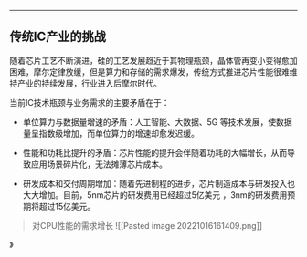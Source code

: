---
## 传统IC产业的挑战
随着芯片工艺不断演进，硅的工艺发展趋近于其物理瓶颈，晶体管再变小变得愈加困难，摩尔定律放缓，但是算力和存储的需求爆发，传统方式推进芯片性能很难维持产业的持续发展，行业进入后摩尔时代。

当前IC技术瓶颈与业务需求的主要矛盾在于：  

-   单位算力与数据量增速的矛盾：人工智能、大数据、5G 等技术发展，使数据量呈指数级增加，而单位算力的增速却愈发迟缓。
    
-   性能和功耗比提升的矛盾：芯片性能的提升会伴随着功耗的大幅增长，从而导致应用场景碎片化，无法摊薄芯片成本。
    
-   研发成本和交付周期增加：随着先进制程的进步，芯片制造成本与研发投入也大大增加。目前，5nm芯片的研发费用已经超过5亿美元 ，3nm的研发费用预期将超过15亿美元。

> 对CPU性能的需求增长
![[Pasted image 20221016161409.png]]

》